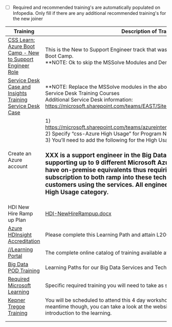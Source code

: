 - [ ] Required and recommended training's are automatically populated on Infopedia. Only fill if there are any additional recommended training's for the new joiner


|Training| Description of Training |
|--|--|
| [CSS Learn: Azure Boot Camp - New to Support Engineer Role](https://ready.azurewebsites.net/csslearning/1687) | This is the New to Support Engineer track that was developed as a part of the Azure Boot Camp. <br/>**NOTE:  Ok to skip the MSSolve Modules and Demos 
[Service Desk Case and Insights Training](https://ready.azurewebsites.net/csslearning/2368)<br/> [Service Desk Case](https://learn.microsoft.com/activity/S2001609/launch#/)  |**NOTE:  Replace the MSSolve modules in the above Learning Path with these two Service Desk Training Courses<br/>Additional Service Desk information:  https://microsoft.sharepoint.com/teams/EAST/SitePages/Service-Desk.aspx 
| Create an Azure account | 1) https://microsoft.sharepoint.com/teams/azureinternal/CSSMgmt/SitePages/Home.aspx<br/>2) Specify “css-Azure High Usage” for Program Name<br/>3) You’ll need to add the following for the High Usage justification:<br/> <h3>XXX is a support engineer in the Big Data Analytics POD. He will be supporting up to 9 different Microsoft Azure services, none of which have on-premise equivalents thus requiring him to use this subscription to both ramp into these technologies and support customers using the services. All engineers on this team are in the High Usage category.
HDI New Hire Ramp up Plan|[HDI-NewHireRampup.docx](/.attachments/HDI-NewHireRampup-aeef6210-9175-477a-9279-b8d6e895cc78.docx)
| [Azure HDInsight Accreditation](https://nam06.safelinks.protection.outlook.com/?url=https%3A%2F%2Fready.azurewebsites.net%2Fcsslearning%2F2196&data=02%7C01%7Claurieh%40microsoft.com%7C609de6727e2f42ac4f1e08d677347ef6%7C72f988bf86f141af91ab2d7cd011db47%7C1%7C0%7C636827466352589353&sdata=HfcVeur%2FxdRCmIHPg0GNFdlE%2BMuCXudlsc1lpeJlk7A%3D&reserved=0) | Please complete this Learning Path and attain L200 Certification |
| [//Learning Portal](https://microsoft.sharepoint.com/sites/infopedia/pages/layouts/kcdoc.aspx?k=g00-1-67816) |The complete online catalog of training available at Microsoft.  |
|[Big Data POD Training](https://microsoft.sharepoint.com/sites/Infopedia/csslearning/Pages/BI-&-Data.aspx#SQL%20-%20Big%20Data%20POD)  | Learning Paths for our Big Data Services and Technologies |
|[Required Microsoft Learning](https://microsoft.sharepoint.com/sites/infopedia/pages/training.aspx)  | Specific required training you will need to take as soon as possible. |
|[Kepner Tregoe Training](https://microsoft.sharepoint.com/teams/kttraining?e=1:50641c52b71a43a6afe2e56b606c84d4)  | You will be scheduled to attend this 4 day workshop in the coming months.  In the meantime though, you can take a look at the website to get an understanding and introduction to the learning. |
|  |  |
|  |  |

